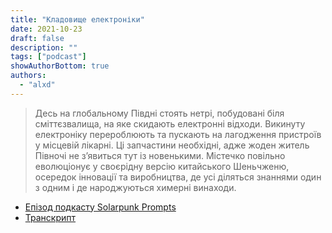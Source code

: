 ```yaml
---
title: "Кладовище електроніки"
date: 2021-10-23
draft: false
description: ""
tags: ["podcast"]
showAuthorBottom: true
authors:
  - "alxd"
---
```


> Десь на глобальному Півдні стоять нетрі, побудовані біля сміттєзвалища, на яке скидають електронні відходи. Викинуту електроніку перероблюють та пускають на лагодження пристроїв у місцевій лікарні. Ці запчастини необхідні, адже жоден житель Півночі не з’явиться тут із новенькими. Містечко повільно еволюціонує у своєрідну версію китайського Шеньчженю, осередок інновації та виробництва, де усі діляться знаннями один з одним і де народжуються химерні винаходи.

- [Епізод подкасту Solarpunk Prompts](https://podcast.tomasino.org/@SolarpunkPrompts/episodes/the-electronics-graveyard)
- [Транскрипт](https://wiki.tomasino.org/writing/Solarpunk-Prompts---The-Electronics-Graveyard)
